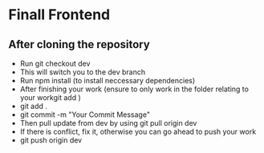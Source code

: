 # Finall Frontend

## After cloning the repository
- Run git checkout dev 
- This will switch you to the dev branch
- Run npm install (to install neccessary dependencies)
- After finishing your work (ensure to only work in the folder relating to your workgit add )
- git add .
- git commit -m "Your Commit Message"
- Then pull update from dev by using git pull origin dev
- If there is conflict, fix it, otherwise you can go ahead to push your work
- git push origin dev

